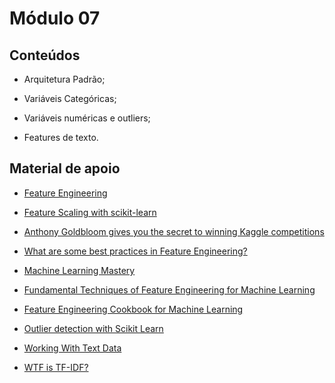 # Módulo 07

## Conteúdos

- Arquitetura Padrão;

- Variáveis Categóricas;

- Variáveis numéricas e outliers;

- Features de texto.

## Material de apoio

- [Feature Engineering](https://web.archive.org/web/20200518185049/https://jakevdp.github.io/PythonDataScienceHandbook/05.04-feature-engineering.html)

- [Feature Scaling with scikit-learn](https://web.archive.org/web/20200108144943/http://benalexkeen.com/feature-scaling-with-scikit-learn/)

- [Anthony Goldbloom gives you the secret to winning Kaggle competitions](https://www.import.io/post/how-to-win-a-kaggle-competition/)

- [What are some best practices in Feature Engineering?](https://www.quora.com/What-are-some-best-practices-in-Feature-Engineering)

- [Machine Learning Mastery](https://web.archive.org/web/20200618034049/https://machinelearningmastery.com/discover-feature-engineering-how-to-engineer-features-and-how-to-get-good-at-it/)

- [Fundamental Techniques of Feature Engineering for Machine Learning](https://towardsdatascience.com/feature-engineering-for-machine-learning-3a5e293a5114)

- [Feature Engineering Cookbook for Machine Learning](https://medium.com/@michaelabehsera/feature-engineering-cookbook-for-machine-learning-7bf21f0bcbae)

- [Outlier detection with Scikit Learn](https://www.mikulskibartosz.name/outlier-detection-with-scikit-learn/)

- [Working With Text Data](https://web.archive.org/web/20200519004154/https://scikit-learn.org/stable/tutorial/text_analytics/working_with_text_data.html)

- [WTF is TF-IDF?](https://web.archive.org/web/20200508192749/https://www.kdnuggets.com/2018/08/wtf-tf-idf.html)